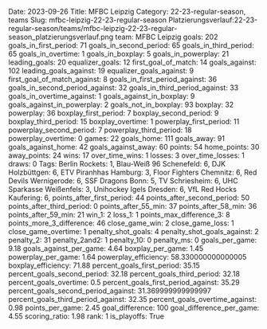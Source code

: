 Date: 2023-09-26
Title: MFBC Leipzig
Category: 22-23-regular-season, teams
Slug: mfbc-leipzig-22-23-regular-season
Platzierungsverlauf:22-23-regular-season/teams/mfbc-leipzig-22-23-regular-season_platzierungsverlauf.png
team: MFBC Leipzig
goals: 202
goals_in_first_period: 71
goals_in_second_period: 65
goals_in_third_period: 65
goals_in_overtime: 1
goals_in_boxplay: 5
goals_in_powerplay: 21
leading_goals: 20
equalizer_goals: 12
first_goal_of_match: 14
goals_against: 102
leading_goals_against: 19
equalizer_goals_against: 9
first_goal_of_match_against: 8
goals_in_first_period_against: 36
goals_in_second_period_against: 32
goals_in_third_period_against: 33
goals_in_overtime_against: 1
goals_against_in_boxplay: 9
goals_against_in_powerplay: 2
goals_not_in_boxplay: 93
boxplay: 32
powerplay: 36
boxplay_first_period: 7
boxplay_second_period: 9
boxplay_third_period: 15
boxplay_overtime: 1
powerplay_first_period: 11
powerplay_second_period: 7
powerplay_third_period: 18
powerplay_overtime: 0
games: 22
goals_home: 111
goals_away: 91
goals_against_home: 42
goals_against_away: 60
points: 54
home_points: 30
away_points: 24
wins: 17
over_time_wins: 1
losses: 3
over_time_losses: 1
draws: 0
Tags:  Berlin Rockets: 1,  Blau-Weiß 96 Schenefeld: 6,  DJK Holzbüttgen: 6,  ETV Piranhhas Hamburg: 3,  Floor Fighters Chemnitz: 6,  Red Devils Wernigerode: 6,  SSF Dragons Bonn: 5,  TV Schriesheim: 6,  UHC Sparkasse Weißenfels: 3,  Unihockey Igels Dresden: 6,  VfL Red Hocks Kaufering: 6,
points_after_first_period: 44
points_after_second_period: 50
points_after_third_period: 0
points_after_55_min: 37
points_after_58_min: 36
points_after_59_min: 21
win_1: 2
loss_1: 1
points_max_difference_3: 8
points_more_3_difference: 46
close_game_win: 2
close_game_loss: 1
close_game_overtime: 1
penalty_shot_goals: 4
penalty_shot_goals_against: 2
penalty_2: 31
penalty_2and2: 1
penalty_10: 0
penalty_ms: 0
goals_per_game: 9.18
goals_against_per_game: 4.64
boxplay_per_game: 1.45
powerplay_per_game: 1.64
powerplay_efficiency: 58.330000000000005
boxplay_efficiency: 71.88
percent_goals_first_period: 35.15
percent_goals_second_period: 32.18
percent_goals_third_period: 32.18
percent_goals_overtime: 0.5
percent_goals_first_period_against: 35.29
percent_goals_second_period_against: 31.369999999999997
percent_goals_third_period_against: 32.35
percent_goals_overtime_against: 0.98
points_per_game: 2.45
goal_difference: 100
goal_difference_per_game: 4.55
scoring_ratio: 1.98
rank: 1
is_playoffs: True

